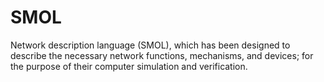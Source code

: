# SMOL

Network description language (SMOL), which has been designed to describe the necessary network functions, mechanisms, and devices; for the purpose of their computer simulation and verification. 
